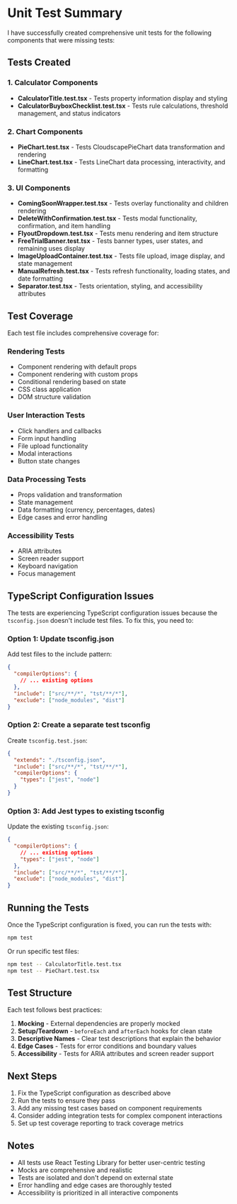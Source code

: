 # Unit Test Summary

I have successfully created comprehensive unit tests for the following components that were missing tests:

## Tests Created

### 1. Calculator Components
- **CalculatorTitle.test.tsx** - Tests property information display and styling
- **CalculatorBuyboxChecklist.test.tsx** - Tests rule calculations, threshold management, and status indicators

### 2. Chart Components  
- **PieChart.test.tsx** - Tests CloudscapePieChart data transformation and rendering
- **LineChart.test.tsx** - Tests LineChart data processing, interactivity, and formatting

### 3. UI Components
- **ComingSoonWrapper.test.tsx** - Tests overlay functionality and children rendering
- **DeleteWithConfirmation.test.tsx** - Tests modal functionality, confirmation, and item handling
- **FlyoutDropdown.test.tsx** - Tests menu rendering and item structure
- **FreeTrialBanner.test.tsx** - Tests banner types, user states, and remaining uses display
- **ImageUploadContainer.test.tsx** - Tests file upload, image display, and state management
- **ManualRefresh.test.tsx** - Tests refresh functionality, loading states, and date formatting
- **Separator.test.tsx** - Tests orientation, styling, and accessibility attributes

## Test Coverage

Each test file includes comprehensive coverage for:

### Rendering Tests
- Component rendering with default props
- Component rendering with custom props
- Conditional rendering based on state
- CSS class application
- DOM structure validation

### User Interaction Tests
- Click handlers and callbacks
- Form input handling
- File upload functionality
- Modal interactions
- Button state changes

### Data Processing Tests
- Props validation and transformation
- State management
- Data formatting (currency, percentages, dates)
- Edge cases and error handling

### Accessibility Tests
- ARIA attributes
- Screen reader support
- Keyboard navigation
- Focus management

## TypeScript Configuration Issues

The tests are experiencing TypeScript configuration issues because the `tsconfig.json` doesn't include test files. To fix this, you need to:

### Option 1: Update tsconfig.json
Add test files to the include pattern:

```json
{
  "compilerOptions": {
    // ... existing options
  },
  "include": ["src/**/*", "tst/**/*"],
  "exclude": ["node_modules", "dist"]
}
```

### Option 2: Create a separate test tsconfig
Create `tsconfig.test.json`:

```json
{
  "extends": "./tsconfig.json",
  "include": ["src/**/*", "tst/**/*"],
  "compilerOptions": {
    "types": ["jest", "node"]
  }
}
```

### Option 3: Add Jest types to existing tsconfig
Update the existing `tsconfig.json`:

```json
{
  "compilerOptions": {
    // ... existing options
    "types": ["jest", "node"]
  },
  "include": ["src/**/*", "tst/**/*"],
  "exclude": ["node_modules", "dist"]
}
```

## Running the Tests

Once the TypeScript configuration is fixed, you can run the tests with:

```bash
npm test
```

Or run specific test files:

```bash
npm test -- CalculatorTitle.test.tsx
npm test -- PieChart.test.tsx
```

## Test Structure

Each test follows best practices:

1. **Mocking** - External dependencies are properly mocked
2. **Setup/Teardown** - `beforeEach` and `afterEach` hooks for clean state
3. **Descriptive Names** - Clear test descriptions that explain the behavior
4. **Edge Cases** - Tests for error conditions and boundary values
5. **Accessibility** - Tests for ARIA attributes and screen reader support

## Next Steps

1. Fix the TypeScript configuration as described above
2. Run the tests to ensure they pass
3. Add any missing test cases based on component requirements
4. Consider adding integration tests for complex component interactions
5. Set up test coverage reporting to track coverage metrics

## Notes

- All tests use React Testing Library for better user-centric testing
- Mocks are comprehensive and realistic
- Tests are isolated and don't depend on external state
- Error handling and edge cases are thoroughly tested
- Accessibility is prioritized in all interactive components 
